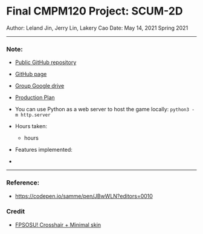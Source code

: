 # Final CMPM120 Project: SCUM-2D
Author: Leland Jin, Jerry Lin, Lakery Cao
Date: May 14, 2021
Spring 2021  

---
### Note:
- [Public GitHub repository](https://github.com/jerrylin4real/scum-2D)

- [GitHub page]()

- [Group Google drive](https://drive.google.com/drive/folders/1LB6Vdx5lpXOuZgMV4hXCGnVQgUnjNuvu?usp=sharing)

- [Production Plan](https://docs.google.com/spreadsheets/d/1IPQ5VGNMIJ-X7-zjF-Um_xaEgY5ljL-dkttPFAnFF-o/edit?usp=sharing)


- You can use Python as a web server to host the game locally: `python3 -m http.server`

- Hours taken: 
    - hours

- Features implemented:
- 

---
### Reference:
- https://codepen.io/samme/pen/JBwWLN?editors=0010
 
### Credit  
- [FPSOSU! Crosshair + Minimal skin](https://steamcommunity.com/sharedfiles/filedetails/?id=1789952373)




